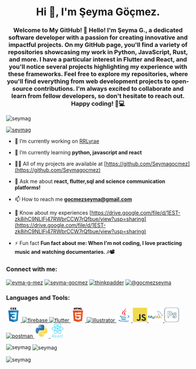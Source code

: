 <h1 align="center">Hi 👋, I'm Şeyma Göçmez.</h1>
<h3 align="center"> Welcome to My GitHub! 🎉 Hello! I'm Şeyma G., a dedicated software developer with a passion for creating innovative and impactful projects. On my GitHub page, you'll find a variety of repositories showcasing my work in Python, JavaScript, Rust, and more. I have a particular interest in Flutter and React, and you'll notice several projects highlighting my experience with these frameworks. Feel free to explore my repositories, where you'll find everything from web development projects to open-source contributions. I'm always excited to collaborate and learn from fellow developers, so don't hesitate to reach out. Happy coding! 🚀💻</h3>

<p align="left"> <img src="https://komarev.com/ghpvc/?username=seymag&label=Profile%20views&color=0e75b6&style=flat" alt="seymag" /> </p>

<p align="left"> <a href="https://github.com/ryo-ma/github-profile-trophy"><img src="https://github-profile-trophy.vercel.app/?username=seymag" alt="seymag" /></a> </p>

- 🔭 I’m currently working on [RRLyrae](https://github.com/Seymagocmez/RRLyrae)

- 🌱 I’m currently learning **python, javascript and react**

- 👨‍💻 All of my projects are available at [https://github.com/Seymagocmez](https://github.com/Seymagocmez)

- 💬 Ask me about **react, flutter,sql and science communication platforms!**

- 📫 How to reach me **gocmezseyma@gmail.com**

- 📄 Know about my experiences [https://drive.google.com/file/d/1EST-zk8ihC9NLlFj47RWbrCCW7rQfbue/view?usp=sharing](https://drive.google.com/file/d/1EST-zk8ihC9NLlFj47RWbrCCW7rQfbue/view?usp=sharing)

- ⚡ Fun fact **Fun fact about me: When I'm not coding, I love practicing music and watching documentaries. 🎶📽️**

<h3 align="left">Connect with me:</h3>
<p align="left">
<a href="https://codepen.io/eyma-g-mez" target="blank"><img align="center" src="https://raw.githubusercontent.com/rahuldkjain/github-profile-readme-generator/master/src/images/icons/Social/codepen.svg" alt="eyma-g-mez" height="30" width="40" /></a>
<a href="https://linkedin.com/in/seyma-gocmez" target="blank"><img align="center" src="https://raw.githubusercontent.com/rahuldkjain/github-profile-readme-generator/master/src/images/icons/Social/linked-in-alt.svg" alt="seyma-gocmez" height="30" width="40" /></a>
<a href="https://kaggle.com/thinkpadder" target="blank"><img align="center" src="https://raw.githubusercontent.com/rahuldkjain/github-profile-readme-generator/master/src/images/icons/Social/kaggle.svg" alt="thinkpadder" height="30" width="40" /></a>
<a href="https://medium.com/@gocmezseyma" target="blank"><img align="center" src="https://raw.githubusercontent.com/rahuldkjain/github-profile-readme-generator/master/src/images/icons/Social/medium.svg" alt="@gocmezseyma" height="30" width="40" /></a>
</p>

<h3 align="left">Languages and Tools:</h3>
<p align="left"> <a href="https://www.w3schools.com/css/" target="_blank" rel="noreferrer"> <img src="https://raw.githubusercontent.com/devicons/devicon/master/icons/css3/css3-original-wordmark.svg" alt="css3" width="40" height="40"/> </a> <a href="https://firebase.google.com/" target="_blank" rel="noreferrer"> <img src="https://www.vectorlogo.zone/logos/firebase/firebase-icon.svg" alt="firebase" width="40" height="40"/> </a> <a href="https://flutter.dev" target="_blank" rel="noreferrer"> <img src="https://www.vectorlogo.zone/logos/flutterio/flutterio-icon.svg" alt="flutter" width="40" height="40"/> </a> <a href="https://www.w3.org/html/" target="_blank" rel="noreferrer"> <img src="https://raw.githubusercontent.com/devicons/devicon/master/icons/html5/html5-original-wordmark.svg" alt="html5" width="40" height="40"/> </a> <a href="https://www.adobe.com/in/products/illustrator.html" target="_blank" rel="noreferrer"> <img src="https://www.vectorlogo.zone/logos/adobe_illustrator/adobe_illustrator-icon.svg" alt="illustrator" width="40" height="40"/> </a> <a href="https://www.java.com" target="_blank" rel="noreferrer"> <img src="https://raw.githubusercontent.com/devicons/devicon/master/icons/java/java-original.svg" alt="java" width="40" height="40"/> </a> <a href="https://developer.mozilla.org/en-US/docs/Web/JavaScript" target="_blank" rel="noreferrer"> <img src="https://raw.githubusercontent.com/devicons/devicon/master/icons/javascript/javascript-original.svg" alt="javascript" width="40" height="40"/> </a> <a href="https://www.mysql.com/" target="_blank" rel="noreferrer"> <img src="https://raw.githubusercontent.com/devicons/devicon/master/icons/mysql/mysql-original-wordmark.svg" alt="mysql" width="40" height="40"/> </a> <a href="https://www.photoshop.com/en" target="_blank" rel="noreferrer"> <img src="https://raw.githubusercontent.com/devicons/devicon/master/icons/photoshop/photoshop-line.svg" alt="photoshop" width="40" height="40"/> </a> <a href="https://postman.com" target="_blank" rel="noreferrer"> <img src="https://www.vectorlogo.zone/logos/getpostman/getpostman-icon.svg" alt="postman" width="40" height="40"/> </a> <a href="https://www.python.org" target="_blank" rel="noreferrer"> <img src="https://raw.githubusercontent.com/devicons/devicon/master/icons/python/python-original.svg" alt="python" width="40" height="40"/> </a> <a href="https://reactjs.org/" target="_blank" rel="noreferrer"> <img src="https://raw.githubusercontent.com/devicons/devicon/master/icons/react/react-original-wordmark.svg" alt="react" width="40" height="40"/> </a> </p>

<p><img align="left" src="https://github-readme-stats.vercel.app/api/top-langs?username=seymag&show_icons=true&locale=en&layout=compact" alt="seymag" /></p>

<p>&nbsp;<img align="center" src="https://github-readme-stats.vercel.app/api?username=seymag&show_icons=true&locale=en" alt="seymag" /></p>

<p><img align="center" src="https://github-readme-streak-stats.herokuapp.com/?user=seymag&" alt="seymag" /></p>
